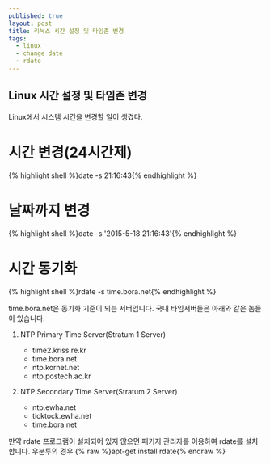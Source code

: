 ```yaml
---
published: true
layout: post
title: 리눅스 시간 설정 및 타임존 변경
tags: 
  - linux
  - change date
  - rdate
---
```


## Linux 시간 설정 및 타임존 변경

Linux에서 시스템 시간을 변경할 일이 생겼다.

# 시간 변경(24시간제)

{% highlight shell %}date -s 21:16:43{% endhighlight %}

# 날짜까지 변경

{% highlight shell %}date -s '2015-5-18 21:16:43'{% endhighlight %}

# 시간 동기화

{% highlight shell %}rdate -s time.bora.net{% endhighlight %}

time.bora.net은 동기화 기준이 되는 서버입니다.
국내 타임서버들은 아래와 같은 놈들이 있습니다.

1. NTP Primary Time Server(Stratum 1  Server)
   - time2.kriss.re.kr
   - time.bora.net
   - ntp.kornet.net
   - ntp.postech.ac.kr
  
2. NTP Secondary Time Server(Stratum 2 Server)
   - ntp.ewha.net
   - ticktock.ewha.net
   - time.bora.net

만약 rdate 프로그램이 설치되어 있지 않으면 패키지 관리자를 이용하여 rdate를 설치합니다.
우분투의 경우
{% raw %}apt-get install rdate{% endraw %}